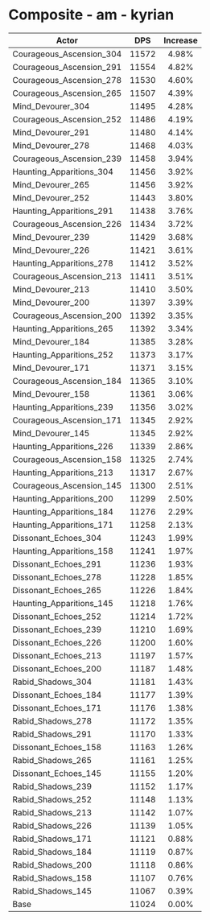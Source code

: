 # Composite - am - kyrian
| Actor | DPS | Increase |
|---|:---:|:---:|
|Courageous_Ascension_304|11572|4.98%|
|Courageous_Ascension_291|11554|4.82%|
|Courageous_Ascension_278|11530|4.60%|
|Courageous_Ascension_265|11507|4.39%|
|Mind_Devourer_304|11495|4.28%|
|Courageous_Ascension_252|11486|4.19%|
|Mind_Devourer_291|11480|4.14%|
|Mind_Devourer_278|11468|4.03%|
|Courageous_Ascension_239|11458|3.94%|
|Haunting_Apparitions_304|11456|3.92%|
|Mind_Devourer_265|11456|3.92%|
|Mind_Devourer_252|11443|3.80%|
|Haunting_Apparitions_291|11438|3.76%|
|Courageous_Ascension_226|11434|3.72%|
|Mind_Devourer_239|11429|3.68%|
|Mind_Devourer_226|11421|3.61%|
|Haunting_Apparitions_278|11412|3.52%|
|Courageous_Ascension_213|11411|3.51%|
|Mind_Devourer_213|11410|3.50%|
|Mind_Devourer_200|11397|3.39%|
|Courageous_Ascension_200|11392|3.35%|
|Haunting_Apparitions_265|11392|3.34%|
|Mind_Devourer_184|11385|3.28%|
|Haunting_Apparitions_252|11373|3.17%|
|Mind_Devourer_171|11371|3.15%|
|Courageous_Ascension_184|11365|3.10%|
|Mind_Devourer_158|11361|3.06%|
|Haunting_Apparitions_239|11356|3.02%|
|Courageous_Ascension_171|11345|2.92%|
|Mind_Devourer_145|11345|2.92%|
|Haunting_Apparitions_226|11339|2.86%|
|Courageous_Ascension_158|11325|2.74%|
|Haunting_Apparitions_213|11317|2.67%|
|Courageous_Ascension_145|11300|2.51%|
|Haunting_Apparitions_200|11299|2.50%|
|Haunting_Apparitions_184|11276|2.29%|
|Haunting_Apparitions_171|11258|2.13%|
|Dissonant_Echoes_304|11243|1.99%|
|Haunting_Apparitions_158|11241|1.97%|
|Dissonant_Echoes_291|11236|1.93%|
|Dissonant_Echoes_278|11228|1.85%|
|Dissonant_Echoes_265|11226|1.84%|
|Haunting_Apparitions_145|11218|1.76%|
|Dissonant_Echoes_252|11214|1.72%|
|Dissonant_Echoes_239|11210|1.69%|
|Dissonant_Echoes_226|11200|1.60%|
|Dissonant_Echoes_213|11197|1.57%|
|Dissonant_Echoes_200|11187|1.48%|
|Rabid_Shadows_304|11181|1.43%|
|Dissonant_Echoes_184|11177|1.39%|
|Dissonant_Echoes_171|11176|1.38%|
|Rabid_Shadows_278|11172|1.35%|
|Rabid_Shadows_291|11170|1.33%|
|Dissonant_Echoes_158|11163|1.26%|
|Rabid_Shadows_265|11161|1.25%|
|Dissonant_Echoes_145|11155|1.20%|
|Rabid_Shadows_239|11152|1.17%|
|Rabid_Shadows_252|11148|1.13%|
|Rabid_Shadows_213|11142|1.07%|
|Rabid_Shadows_226|11139|1.05%|
|Rabid_Shadows_171|11121|0.88%|
|Rabid_Shadows_184|11119|0.87%|
|Rabid_Shadows_200|11118|0.86%|
|Rabid_Shadows_158|11107|0.76%|
|Rabid_Shadows_145|11067|0.39%|
|Base|11024|0.00%|
